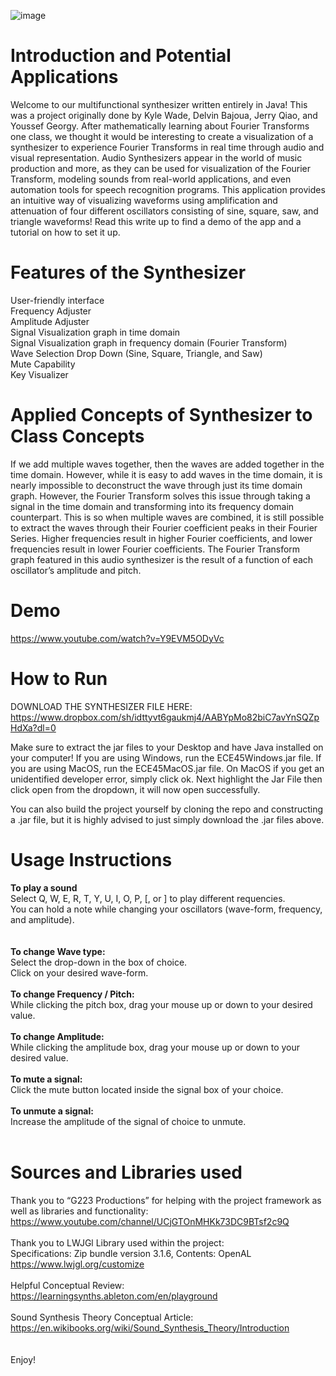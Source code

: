 ![image](https://user-images.githubusercontent.com/59634395/172030285-ea81e00c-8585-4cc1-bdee-a7fe8729bf4d.png)

# Introduction and Potential Applications

Welcome to our multifunctional synthesizer written entirely in Java! This was a project originally done by Kyle Wade, Delvin Bajoua, Jerry Qiao, and Youssef Georgy. After mathematically learning about Fourier Transforms one class, we thought it would be interesting to create a visualization of a synthesizer to experience Fourier Transforms in real time through audio and visual representation. Audio Synthesizers appear in the world of music production and more, as they can be used for visualization of the Fourier Transform, modeling sounds from real-world applications, and even automation tools for speech recognition programs. This application provides an intuitive way of visualizing waveforms using amplification and attenuation of four different oscillators consisting of sine, square, saw, and triangle waveforms! Read this write up to find a demo of the app and a tutorial on how to set it up.


# Features of the Synthesizer 

User-friendly interface  <br />
Frequency Adjuster <br />
Amplitude Adjuster <br />
Signal Visualization graph in time domain <br />
Signal Visualization graph in frequency domain (Fourier Transform) <br />
Wave Selection Drop Down (Sine, Square, Triangle, and Saw) <br />
Mute Capability  <br />
Key Visualizer <br />


# Applied Concepts of Synthesizer to Class Concepts

If we add multiple waves together, then the waves are added together in the time domain. However, while it is easy to add waves in the time domain, it is nearly impossible to deconstruct the wave through just its time domain graph. However, the Fourier Transform solves this issue through taking a signal in the time domain and transforming into its frequency domain counterpart. This is so when multiple waves are combined, it is still possible to extract the waves through their Fourier coefficient peaks in their Fourier Series. Higher frequencies result in higher Fourier coefficients, and lower frequencies result in lower Fourier coefficients. The Fourier Transform graph featured in this audio synthesizer is the result of a function of each oscillator’s amplitude and pitch.
 

# Demo
https://www.youtube.com/watch?v=Y9EVM5ODyVc 


# How to Run
DOWNLOAD THE SYNTHESIZER FILE HERE: https://www.dropbox.com/sh/idttyvt6gaukmj4/AABYpMo82biC7avYnSQZpHdXa?dl=0

Make sure to extract the jar files to your Desktop and have Java installed on your computer!
If you are using Windows, run the ECE45Windows.jar file.
If you are using MacOS, run the ECE45MacOS.jar file. 
On MacOS if you get an unidentified developer error, simply click ok. Next highlight the Jar File then click open from the dropdown, it will now open successfully.

You can also build the project yourself by cloning the repo and constructing a .jar file, but it is highly advised to just simply download the .jar files above. 


# Usage Instructions
**To play a sound** <br />
Select Q, W, E, R, T, Y, U, I, O, P, \[, or \] to play different requencies. <br />
You can hold a note while changing your oscillators (wave-form, frequency, and amplitude). <br />
<br />
 <br />
**To change Wave type:** <br />
Select the drop-down in the box of choice. <br />
Click on your desired wave-form. <br /> 
<br />
**To change Frequency / Pitch:** <br />
While clicking the pitch box, drag your mouse up or down to your desired value. <br />
 <br />
**To change Amplitude:** <br />
While clicking the amplitude box, drag your mouse up or down to your desired value. <br />
 <br />
**To mute a signal:** <br />
Click the mute button located inside the signal box of your choice.  <br />
 <br />
**To unmute a signal:** <br />
Increase the amplitude of the signal of choice to unmute.  <br />
 <br />
# Sources and Libraries used
Thank you to “G223 Productions” for helping with the project framework as well as libraries and functionality:<br />
https://www.youtube.com/channel/UCjGTOnMHKk73DC9BTsf2c9Q <br />
<br />
Thank you to LWJGl Library used within the project:<br />
Specifications: Zip bundle version 3.1.6, Contents: OpenAL<br />
https://www.lwjgl.org/customize<br />
<br />
Helpful Conceptual Review:<br />
https://learningsynths.ableton.com/en/playground<br />
<br />
Sound Synthesis Theory Conceptual Article:<br />
https://en.wikibooks.org/wiki/Sound_Synthesis_Theory/Introduction<br />
<br />
 <br />
Enjoy!
